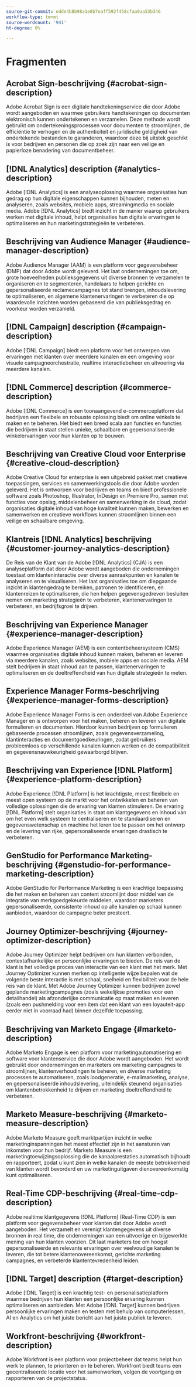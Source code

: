 ```yaml
---
source-git-commit: edde4b8b98a1e8b7eaff592f458cfaa9aa53b346
workflow-type: tm+mt
source-wordcount: '941'
ht-degree: 0%

---
```

# Fragmenten

## Acrobat Sign-beschrijving {#acrobat-sign-description}

Adobe Acrobat Sign is een digitale handtekeningservice die door Adobe wordt aangeboden en waarmee gebruikers handtekeningen op documenten elektronisch kunnen ondertekenen en verzamelen. Deze methode wordt gebruikt om ondertekeningsprocessen voor documenten te stroomlijnen, de efficiëntie te verhogen en de authenticiteit en juridische geldigheid van ondertekende bestanden te garanderen, waardoor deze bij uitstek geschikt is voor bedrijven en personen die op zoek zijn naar een veilige en papierloze benadering van documentbeheer.

## [!DNL Analytics] description {#analytics-description}

Adobe [!DNL Analytics] is een analyseoplossing waarmee organisaties hun gedrag op hun digitale eigenschappen kunnen bijhouden, meten en analyseren, zoals websites, mobiele apps, streamingmedia en sociale media. Adobe [!DNL Analytics] biedt inzicht in de manier waarop gebruikers werken met digitale inhoud, helpt organisaties hun digitale ervaringen te optimaliseren en hun marketingstrategieën te verbeteren.

## Beschrijving van Audience Manager {#audience-manager-description}

Adobe Audience Manager (AAM) is een platform voor gegevensbeheer (DMP) dat door Adobe wordt geleverd. Het laat ondernemingen toe om, grote hoeveelheden publieksgegevens uit diverse bronnen te verzamelen te organiseren en te segmenteren, handelaars te helpen gerichte en gepersonaliseerde reclamecampagnes tot stand brengen, inhoudslevering te optimaliseren, en algemene klantenervaringen te verbeteren die op waardevolle inzichten worden gebaseerd die van publieksgedrag en voorkeur worden verzameld.

## [!DNL Campaign] description {#campaign-description}

Adobe [!DNL Campaign] biedt een platform voor het ontwerpen van ervaringen met klanten over meerdere kanalen en een omgeving voor visuele campagneorchestratie, realtime interactiebeheer en uitvoering via meerdere kanalen.

## [!DNL Commerce] description {#commerce-description}

Adobe [!DNL Commerce] is een toonaangevend e-commerceplatform dat bedrijven een flexibele en robuuste oplossing biedt om online winkels te maken en te beheren. Het biedt een breed scala aan functies en functies die bedrijven in staat stellen unieke, schaalbare en gepersonaliseerde winkelervaringen voor hun klanten op te bouwen.

## Beschrijving van Creative Cloud voor Enterprise {#creative-cloud-description}

Adobe Creative Cloud for enterprise is een uitgebreid pakket met creatieve toepassingen, services en samenwerkingstools die door Adobe worden geleverd. Het is ontworpen voor bedrijven en teams en biedt professionele software zoals Photoshop, Illustrator, InDesign en Premiere Pro, samen met functies voor opslag, middelenbeheer en samenwerking in de cloud, zodat organisaties digitale inhoud van hoge kwaliteit kunnen maken, bewerken en samenwerken en creatieve workflows kunnen stroomlijnen binnen een veilige en schaalbare omgeving.

## Klantreis [!DNL Analytics] beschrijving {#customer-journey-analytics-description}

De Reis van de Klant van de Adobe [!DNL Analytics] (CJA) is een analyseplatform dat door Adobe wordt aangeboden die ondernemingen toestaat om klanteninteractie over diverse aanraakpunten en kanalen te analyseren en te visualiseren. Het laat organisaties toe om diepgaande inzicht in klantengedrag te bereiken, patronen te identificeren, en klantenreizen te optimaliseren, die hen helpen gegevensgedreven besluiten nemen om marketing strategieën te verbeteren, klantenervaringen te verbeteren, en bedrijfsgroei te drijven.

## Beschrijving van Experience Manager {#experience-manager-description}

Adobe Experience Manager (AEM) is een contentbeheersysteem (CMS) waarmee organisaties digitale inhoud kunnen maken, beheren en leveren via meerdere kanalen, zoals websites, mobiele apps en sociale media. AEM stelt bedrijven in staat inhoud aan te passen, klantenervaringen te optimaliseren en de doeltreffendheid van hun digitale strategieën te meten.

## Experience Manager Forms-beschrijving {#experience-manager-forms-description}

Adobe Experience Manager Forms is een onderdeel van Adobe Experience Manager en is ontworpen voor het maken, beheren en leveren van digitale formulieren en documenten. Hierdoor kunnen bedrijven op formulieren gebaseerde processen stroomlijnen, zoals gegevensverzameling, klantinteracties en documentgoedkeuringen, zodat gebruikers probleemloos op verschillende kanalen kunnen werken en de compatibiliteit en gegevensnauwkeurigheid gewaarborgd blijven.

## Beschrijving van Experience [!DNL Platform] {#experience-platform-description}

Adobe Experience [!DNL Platform] is het krachtigste, meest flexibele en meest open systeem op de markt voor het ontwikkelen en beheren van volledige oplossingen die de ervaring van klanten stimuleren. De ervaring [!DNL Platform] stelt organisaties in staat om klantgegevens en inhoud van om het even welk systeem te centraliseren en te standaardiseren en gegevenswetenschap en machine het leren toe te passen om het ontwerp en de levering van rijke, gepersonaliseerde ervaringen drastisch te verbeteren.


## GenStudio for Performance Marketing-beschrijving {#genstudio-for-performance-marketing-description}

Adobe GenStudio for Performance Marketing is een krachtige toepassing die het maken en beheren van content stroomlijnt door middel van de integratie van merkgoedgekeurde middelen, waardoor marketers gepersonaliseerde, consistente inhoud op alle kanalen op schaal kunnen aanbieden, waardoor de campagne beter presteert.

## Journey Optimizer-beschrijving {#journey-optimizer-description}

Adobe Journey Optimizer helpt bedrijven om hun klanten verbonden, contextafhankelijke en persoonlijke ervaringen te bieden. De reis van de klant is het volledige proces van interactie van een klant met het merk. Met Journey Optimizer kunnen merken op intelligente wijze bepalen wat de volgende beste interactie is met schaal, snelheid en flexibiliteit voor de hele reis van de klant. Met Adobe Journey Optimizer kunnen bedrijven zowel geplande marketingcampagnes (zoals wekelijkse promoties voor een detailhandel) als afzonderlijke communicatie op maat maken en leveren (zoals een pushmelding voor een item dat een klant van een loyauteit-app eerder niet in voorraad had) binnen dezelfde toepassing.

## Beschrijving van Marketo Engage {#marketo-description}

Adobe Marketo Engage is een platform voor marketingautomatisering en software voor klantenservice die door Adobe wordt aangeboden. Het wordt gebruikt door ondernemingen en marketers om marketing campagnes te stroomlijnen, klantenverhoudingen te beheren, en diverse marketing processen te automatiseren, zoals loodgeneratie, e-mailmarketing, analyse, en gepersonaliseerde inhoudslevering, uiteindelijk steunend organisaties om klantenbetrokkenheid te drijven en marketing doeltreffendheid te verbeteren.

## Marketo Measure-beschrijving {#marketo-measure-description}

Adobe Marketo Measure geeft marktpartijen inzicht in welke marketinginspanningen het meest effectief zijn in het aansturen van inkomsten voor hun bedrijf. Marketo Measure is een marketingtoewijzingsoplossing die de kanaalprestaties automatisch bijhoudt en rapporteert, zodat u kunt zien in welke kanalen de meeste betrokkenheid van klanten wordt bevorderd en uw marketinguitgaven dienovereenkomstig kunt optimaliseren.

## Real-Time CDP-beschrijving {#real-time-cdp-description}

Adobe realtime klantgegevens [!DNL Platform] (Real-Time CDP) is een platform voor gegevensbeheer voor klanten dat door Adobe wordt aangeboden. Het verzamelt en verenigt klantengegevens uit diverse bronnen in real time, die ondernemingen van een uitvoerige en bijgewerkte mening van hun klanten voorzien. Dit laat marketers toe om hoogst gepersonaliseerde en relevante ervaringen over veelvoudige kanalen te leveren, die tot betere klantenovereenkomst, gerichte marketing campagnes, en verbeterde klantentevredenheid leiden.

## [!DNL Target] description {#target-description}

Adobe [!DNL Target] is een krachtig test- en personalisatieplatform waarmee bedrijven hun klanten een persoonlijke ervaring kunnen optimaliseren en aanbieden. Met Adobe [!DNL Target] kunnen bedrijven persoonlijke ervaringen maken en testen met behulp van computerlessen, AI en Analytics om het juiste bericht aan het juiste publiek te leveren.

## Workfront-beschrijving {#workfront-description}

Adobe Workfront is een platform voor projectbeheer dat teams helpt hun werk te plannen, te prioriteren en te beheren. Workfront biedt teams een gecentraliseerde locatie voor het samenwerken, volgen de voortgang en rapporteren van de projectstatus.
